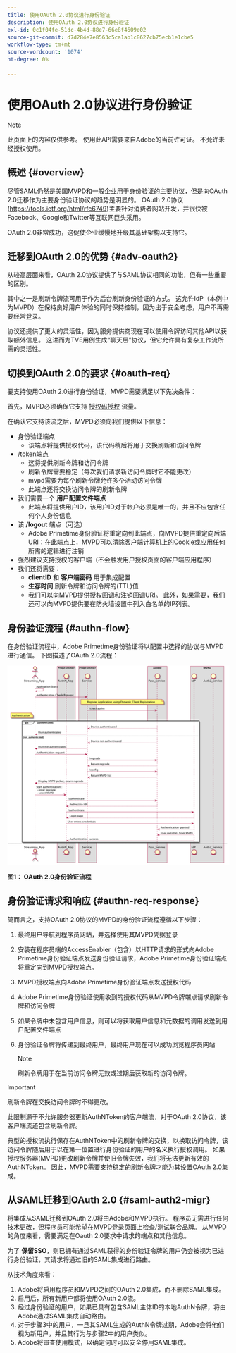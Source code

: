 ```yaml
---
title: 使用OAuth 2.0协议进行身份验证
description: 使用OAuth 2.0协议进行身份验证
exl-id: 0c1f04fe-51dc-4b4d-88e7-66e8f4609e02
source-git-commit: d7d284e7e8563c5ca1ab1c8627cb75ecb1e1cbe5
workflow-type: tm+mt
source-wordcount: '1074'
ht-degree: 0%

---
```


# 使用OAuth 2.0协议进行身份验证

>[!NOTE]
>
>此页面上的内容仅供参考。 使用此API需要来自Adobe的当前许可证。 不允许未经授权使用。

## 概述 {#overview}

尽管SAML仍然是美国MVPD和一般企业用于身份验证的主要协议，但是向OAuth 2.0迁移作为主要身份验证协议的趋势是明显的。 OAuth 2.0协议(https://tools.ietf.org/html/rfc6749)主要针对消费者网站开发，并很快被Facebook、Google和Twitter等互联网巨头采用。

OAuth 2.0非常成功，这促使企业缓慢地升级其基础架构以支持它。



## 迁移到OAuth 2.0的优势 {#adv-oauth2}

从较高层面来看，OAuth 2.0协议提供了与SAML协议相同的功能，但有一些重要的区别。

其中之一是刷新令牌流可用于作为后台刷新身份验证的方式。 这允许IdP（本例中为MVPD）在保持良好用户体验的同时保持控制，因为出于安全考虑，用户不再需要经常登录。

协议还提供了更大的灵活性，因为服务提供商现在可以使用令牌访问其他API以获取额外信息。 这进而为TVE用例生成“聊天层”协议，但它允许具有复杂工作流所需的灵活性。





## 切换到OAuth 2.0的要求 {#oauth-req}

要支持使用OAuth 2.0进行身份验证，MVPD需要满足以下先决条件：

首先，MVPD必须确保它支持 [授权码授权](https://oauthlib.readthedocs.io/en/latest/oauth2/grants/authcode.html) 流量。

在确认它支持该流之后，MVPD必须向我们提供以下信息：

* 身份验证端点
   * 该端点将提供授权代码，该代码稍后将用于交换刷新和访问令牌
* /token端点
   * 这将提供刷新令牌和访问令牌
   * 刷新令牌需要稳定（每次我们请求新访问令牌时它不能更改）
   * mvpd需要为每个刷新令牌允许多个活动访问令牌
   * 此端点还将交换访问令牌的刷新令牌
* 我们需要一个 **用户配置文件端点**
   * 此端点将提供用户ID，该用户ID对于帐户必须是唯一的，并且不应包含任何个人身份信息
* 该 **/logout** 端点（可选）
   * Adobe Primetime身份验证将重定向到此端点，向MVPD提供重定向后端URI；在此端点上，MVPD可以清除客户端计算机上的Cookie或应用任何所需的逻辑进行注销
* 强烈建议支持授权的客户端（不会触发用户授权页面的客户端应用程序）
* 我们还将需要：
   * **clientID** 和 **客户端密码** 用于集成配置
   * **生存时间** 刷新令牌和访问令牌的(TTL)值
   * 我们可以向MVPD提供授权回调和注销回调URI。 此外，如果需要，我们还可以向MVPD提供要在防火墙设置中列入白名单的IP列表。


## 身份验证流程 {#authn-flow}

在身份验证流程中，Adobe Primetime身份验证将以配置中选择的协议与MVPD进行通信。 下图描述了OAuth 2.0流程：



![该图显示了与配置中所选协议上的MVPD通信的Adobe身份验证中的身份验证流程。](assets/authn-flow.png)

**图1： OAuth 2.0身份验证流程**



## 身份验证请求和响应 {#authn-req-response}

简而言之，支持OAuth 2.0协议的MVPD的身份验证流程遵循以下步骤：

1. 最终用户导航到程序员网站，并选择使用其MVPD凭据登录
1. 安装在程序员端的AccessEnabler（包含）以HTTP请求的形式向Adobe Primetime身份验证端点发送身份验证请求，Adobe Primetime身份验证端点将重定向到MVPD授权端点。
1. MVPD授权端点向Adobe Primetime身份验证端点发送授权代码
1. Adobe Primetime身份验证使用收到的授权代码从MVPD令牌端点请求刷新令牌和访问令牌
1. 如果令牌中未包含用户信息，则可以将获取用户信息和元数据的调用发送到用户配置文件端点
1. 身份验证令牌将传递到最终用户，最终用户现在可以成功浏览程序员网站

   >[!NOTE]
   >
   >刷新令牌用于在当前访问令牌无效或过期后获取新的访问令牌。


>[!IMPORTANT]
>
>刷新令牌在交换访问令牌时不得更改。

此限制源于不允许服务器更新AuthNToken的客户端流，对于OAuth 2.0协议，该客户端流还包含刷新令牌。

典型的授权流执行保存在AuthNToken中的刷新令牌的交换，以换取访问令牌，该访问令牌随后用于以在第一位置进行身份验证的用户的名义执行授权调用。 如果授权服务器(MVPD)更改刷新令牌并使旧令牌失效，我们将无法更新有效的AuthNToken。 因此，MVPD需要支持稳定的刷新令牌才能为其设置OAuth 2.0集成。


## 从SAML迁移到OAuth 2.0 {#saml-auth2-migr}

将集成从SAML迁移到OAuth 2.0将由Adobe和MVPD执行。 程序员无需进行任何技术更改，但程序员可能希望在MVPD登录页面上检查/测试联合品牌。 从MVPD的角度来看，需要满足在Oauth 2.0要求中请求的端点和其他信息。

为了 **保留SSO**，则已拥有通过SAML获得的身份验证令牌的用户仍会被视为已进行身份验证，其请求将通过旧的SAML集成进行路由。

从技术角度来看：

1. Adobe将启用程序员和MVPD之间的OAuth 2.0集成，而不删除SAML集成。
1. 启用后，所有新用户都将使用OAuth 2.0流。
1. 经过身份验证的用户，如果已具有包含SAML主体ID的本地AuthN令牌，将由Adobe通过SAML集成自动路由。
1. 对于步骤3中的用户，一旦其SAML生成的AuthN令牌过期，Adobe会将他们视为新用户，并且其行为与步骤2中的用户类似。
1. Adobe将审查使用模式，以确定何时可以安全停用SAML集成。
